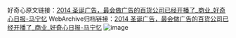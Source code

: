 好奇心原文链接：[2014 圣诞广告，最会做广告的百货公司已经开播了_商业_好奇心日报-马宁忆](https://www.qdaily.com/articles/3367.html)
WebArchive归档链接：[2014 圣诞广告，最会做广告的百货公司已经开播了_商业_好奇心日报-马宁忆](http://web.archive.org/web/20161113102646/http://www.qdaily.com:80/articles/3367.html)
![image](http://ww3.sinaimg.cn/large/007d5XDpgy1g3vcks05ruj30u04eb1dk)